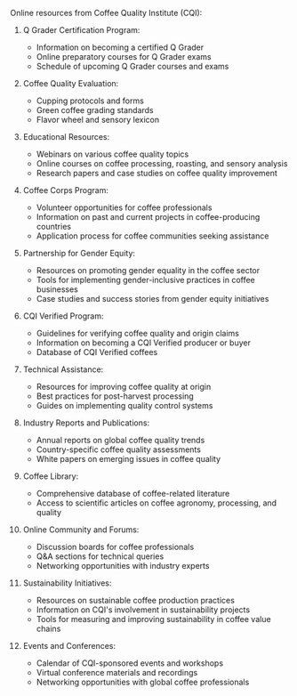 Online resources from Coffee Quality Institute (CQI):

1. Q Grader Certification Program:
   - Information on becoming a certified Q Grader
   - Online preparatory courses for Q Grader exams
   - Schedule of upcoming Q Grader courses and exams

2. Coffee Quality Evaluation:
   - Cupping protocols and forms
   - Green coffee grading standards
   - Flavor wheel and sensory lexicon

3. Educational Resources:
   - Webinars on various coffee quality topics
   - Online courses on coffee processing, roasting, and sensory analysis
   - Research papers and case studies on coffee quality improvement

4. Coffee Corps Program:
   - Volunteer opportunities for coffee professionals
   - Information on past and current projects in coffee-producing countries
   - Application process for coffee communities seeking assistance

5. Partnership for Gender Equity:
   - Resources on promoting gender equality in the coffee sector
   - Tools for implementing gender-inclusive practices in coffee businesses
   - Case studies and success stories from gender equity initiatives

6. CQI Verified Program:
   - Guidelines for verifying coffee quality and origin claims
   - Information on becoming a CQI Verified producer or buyer
   - Database of CQI Verified coffees

7. Technical Assistance:
   - Resources for improving coffee quality at origin
   - Best practices for post-harvest processing
   - Guides on implementing quality control systems

8. Industry Reports and Publications:
   - Annual reports on global coffee quality trends
   - Country-specific coffee quality assessments
   - White papers on emerging issues in coffee quality

9. Coffee Library:
   - Comprehensive database of coffee-related literature
   - Access to scientific articles on coffee agronomy, processing, and quality

10. Online Community and Forums:
    - Discussion boards for coffee professionals
    - Q&A sections for technical queries
    - Networking opportunities with industry experts

11. Sustainability Initiatives:
    - Resources on sustainable coffee production practices
    - Information on CQI's involvement in sustainability projects
    - Tools for measuring and improving sustainability in coffee value chains

12. Events and Conferences:
    - Calendar of CQI-sponsored events and workshops
    - Virtual conference materials and recordings
    - Networking opportunities with global coffee professionals